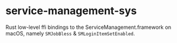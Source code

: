 # service-management-sys

Rust low-level ffi bindings to the ServiceManagement.framework on macOS,
namely `SMJobBless` & `SMLoginItemSetEnabled`.
